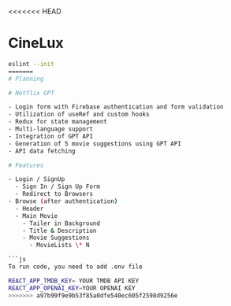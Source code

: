 <<<<<<< HEAD
# CineLux

```bash
eslint --init
=======
# Planning

# Netflix GPT

- Login form with Firebase authentication and form validation
- Utilization of useRef and custom hooks
- Redux for state management
- Multi-language support
- Integration of GPT API
- Generation of 5 movie suggestions using GPT API
- API data fetching

# Features

- Login / SignUp
  - Sign In / Sign Up Form
  - Redirect to Browsers
- Browse (after authentication)
  - Header
  - Main Movie
    - Tailer in Background
    - Title & Description
    - Movie Suggestions
      - MovieLists \* N

```js
To run code, you need to add .env file

REACT_APP_TMDB_KEY= YOUR TMDB API KEY
REACT_APP_OPENAI_KEY=YOUR OPENAI KEY
>>>>>>> a97b99f9e9b53f85a0dfe540ec605f2598d9256e
```
